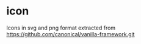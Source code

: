 # icon
Icons in svg and png format extracted from https://github.com/canonical/vanilla-framework.git
